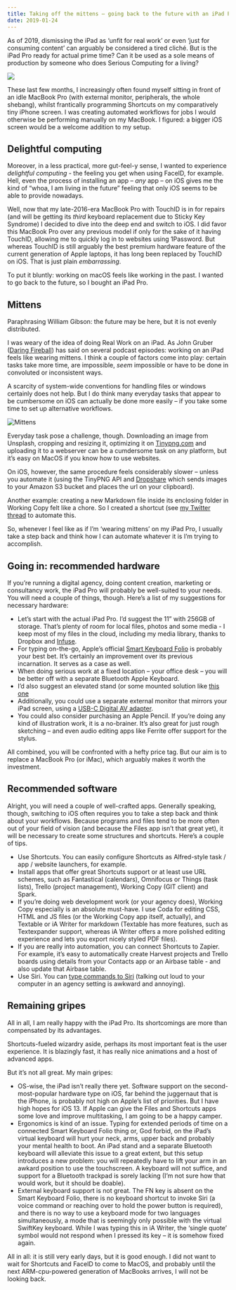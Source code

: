```yaml
---
title: Taking off the mittens – going back to the future with an iPad Pro
date: 2019-01-24
---
```

As of 2019, dismissing the iPad as ‘unfit for real work’ or even ‘just for consuming content’ can arguably be considered a tired cliché. But is the iPad Pro ready for actual prime time? Can it be used as a sole means of production by someone who does Serious Computing for a living? 

![](https://bureaubolster.s3-eu-west-1.amazonaws.com/Photo-2019-01-24-10-20.jpeg)

These last few months, I increasingly often found myself sitting in front of an idle MacBook Pro (with external monitor, peripherals, the whole shebang), whilst frantically programming Shortcuts on my comparatively tiny iPhone screen. I was creating automated workflows for jobs I would otherwise be performing manually on my MacBook. I figured: a bigger iOS screen would be a welcome addition to my setup. 

## Delightful computing
Moreover, in a less practical, more gut-feel-y sense, I wanted to experience *delightful computing* - the feeling you get when using FaceID, for example. Hell, even the process of installing an app – *any* app – on iOS gives me the kind of “whoa, I am living in the future” feeling that only iOS seems to be able to provide nowadays. 

Well, now that my late-2016-era MacBook Pro with TouchID is in for repairs (and will be getting its *third* keyboard replacement due to Sticky Key Syndrome) I decided to dive into the deep end and switch to iOS. I did favor this MacBook Pro over any previous model if only for the sake of it having TouchID, allowing me to quickly log in to websites using 1Password. But whereas TouchID is still arguably the best premium hardware feature of the current generation of Apple laptops, it has long been replaced by TouchID on iOS. That is just plain *embarrassing*. 

To put it bluntly: working on macOS feels like working in the past. I wanted to go back to the future, so I bought an iPad Pro.

## Mittens 
Paraphrasing William Gibson: the future may be here, but it is not evenly distributed. 

I was weary of the idea of doing Real Work on an iPad. As John Gruber ([Daring Fireball](https://daringfireball.net)) has said on several podcast episodes: working on an iPad feels like wearing mittens. I think a couple of factors come into play: certain tasks take more time, are impossible, *seem* impossible or have to be done in convoluted or inconsistent ways. 

A scarcity of system-wide conventions for handling files or windows certainly does not help. But I do think many everyday tasks that appear to be cumbersome on iOS can actually be done more easily – if you take some time to set up alternative workflows.

![Mittens](https://bureaubolster.s3-eu-west-1.amazonaws.com/20r1edd2g168bhky6tuwwfq33bn2arkg.jpeg)

Everyday task pose a challenge, though. 
Downloading an image from Unsplash, cropping and resizing it, optimizing it on [Tinypng.com](https://tinypng.com) and uploading it to a webserver can be a cumdersome task on any platform, but it’s easy on MacOS if you know how to use websites. 

On iOS, however, the same procedure feels considerably slower – unless you automate it (using the TinyPNG API and [Dropshare](https://dropshare.app) which sends images to your Amazon S3 bucket and places the url on your clipboard). 

Another example: creating a new Markdown file inside its enclosing folder in Working Copy felt like a chore. So I created a shortcut (see [my Twitter thread](https://twitter.com/jaapstronks/status/1088352712138391552?s=21) to automate this.

So, whenever I feel like as if I’m ‘wearing mittens’ on my iPad Pro, I usually take a step back and think how I can automate whatever it is I’m trying to accomplish. 


## Going in: recommended hardware
If you’re running a digital agency, doing content creation, marketing or consultancy work, the iPad Pro will probably be well-suited to your needs. You will need a couple of things, though. Here’s a list of my suggestions for necessary hardware:

- Let’s start with the actual iPad Pro. I’d suggest the 11” with 256GB of storage. That’s plenty of room for local files, photos and some media - I keep most of my files in the cloud, including my media library, thanks to Dropbox and [Infuse](https://firecore.com/infuse). 
- For typing on-the-go, Apple’s official [Smart Keyboard Folio](https://www.apple.com/shop/product/MU8G2LL/A/smart-keyboard-folio-for-11-inch-ipad-pro-us-english?referrer=https://www.google.nl/) is probably your best bet. It’s certainly an improvement over its previous incarnation. It serves as a case as well.
- When doing serious work at a fixed location – your office desk – you will be better off with a separate Bluetooth Apple Keyboard. 
- I’d also suggest an elevated stand (or some mounted solution like [this one](https://www.goos-e.com/en/)
- Additionally, you could use a separate external monitor that mirrors your iPad screen, using a [USB-C Digital AV adapter](https://www.apple.com/shop/product/MJ1K2AM/A/usb-c-digital-av-multiport-adapter?referrer=https://www.google.nl/). 
- You could also consider purchasing an Apple Pencil. If you’re doing any kind of illustration work, it is a no-brainer. It’s also great for just rough sketching – and even audio editing apps like Ferrite offer support for the stylus.

All combined, you will be confronted with a hefty price tag. But our aim is to replace a MacBook Pro (or iMac), which arguably makes it worth the investment.

## Recommended software
Alright, you will need a couple of well-crafted apps. Generally speaking, though, switching to iOS often requires you to take a step back and think about your workflows. Because programs and files tend to be more often out of your field of vision (and because the Files app isn’t that great yet), it will be necessary to create some structures and shortcuts. Here’s a couple of tips.

- Use Shortcuts. You can easily configure Shortcuts as Alfred-style task / app / website launchers, for example.
- Install apps that offer great Shortcuts support or at least use URL schemes, such as Fantastical (calendars), Omnifocus or Things (task lists), Trello (project management), Working Copy (GIT client) and Spark. 
- If you’re doing web development work (or your agency does), Working Copy especially is an absolute must-have. I use Coda for editing CSS, HTML and JS files (or the Working Copy app itself, actually), and Textable or iA Writer for markdown (Textable has more features, such as Textexpander support, whereas iA Writer offers a more polished editing experience and lets you export nicely styled PDF files).
- If you are really into automation, you can connect Shortcuts to Zapier. For example, it’s easy to automatically create Harvest projects and Trello boards using details from your Contacts app or an Airbase table - and also update that Airbase table.
- Use Siri. You can [type commands to Siri](https://www.imore.com/ios-11-will-let-you-type-queries-siri) (talking out loud to your computer in an agency setting is awkward and annoying).

## Remaining gripes
All in all, I am really happy with the iPad Pro. Its shortcomings are more than compensated by its advantages. 

Shortcuts-fueled wizardry aside, perhaps its most important feat is the user experience. It is blazingly fast, it has really nice animations and a host of advanced apps.

But it’s not all great. My main gripes:

- OS-wise, the iPad isn’t really there yet. Software support on the second-most-popular hardware type on iOS, far behind the juggernaut that is the iPhone, is probably not high on Apple’s list of priorities. But I have high hopes for iOS 13. If Apple can give the Files and Shortcuts apps some love and improve multitasking, I am going to be a happy camper.
- Ergonomics is kind of an issue. Typing for extended periods of time on a connected Smart Keyboard Folio thing or, God forbid, on the iPad’s virtual keyboard will hurt your neck, arms, upper back and probably your mental health to boot. An iPad stand and a separate Bluetooth keyboard will alleviate this issue to a great extent, but this setup introduces a new problem: you will repeatedly have to lift your arm in an awkard position to use the touchscreen. A keyboard will not suffice, and support for a Bluetooth trackpad is sorely lacking (I’m not sure how that would work, but it should be doable).
- External keyboard support is not great. The FN key is absent on the Smart Keyboard Folio, there is no keyboard shortcut to invoke Siri (a voice command or reaching over to hold the power button is required), and there is no way to use a keyboard mode for two languages simultaneously, a mode that is seemingly only possible with the virtual SwiftKey keyboard. While I was typing this in iA Writer, the ‘single quote’ symbol would not respond when I pressed its key – it is somehow fixed again.

All in all: it is still very early days, but it is good enough. I did not want to wait for Shortcuts and FaceID to come to MacOS, and probably until the next ARM-cpu-powered generation of MacBooks arrives, I will not be looking back. 
